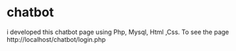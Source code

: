 # chatbot
i developed this chatbot page using Php, Mysql, Html ,Css. To see the page http://localhost/chatbot/login.php
